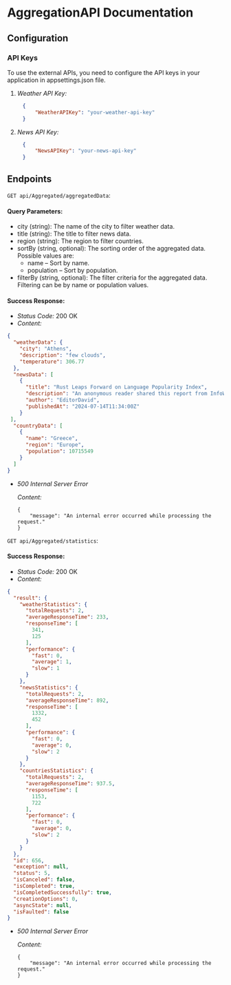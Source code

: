 # AggregationAPI Documentation

## Configuration

### API Keys

To use the external APIs, you need to configure the API keys in your application in appsettings.json file.

1. *Weather API Key:*
   
```json
     {
         "WeatherAPIKey": "your-weather-api-key"
     }
```
2. *News API Key:*

```json
     {
         "NewsAPIKey": "your-news-api-key"
     }
```

## Endpoints

`GET api/Aggregated/aggregatedData`: 

#### Query Parameters:

- city (string): The name of the city to filter weather data.
- title (string): The title to filter news data.
- region (string): The region to filter countries.
- sortBy (string, optional): The sorting order of the aggregated data. Possible values are:
  - name – Sort by name.
  - population – Sort by population.
- filterBy (string, optional): The filter criteria for the aggregated data. Filtering can be by name or population values.
  
#### Success Response:

- *Status Code:* 200 OK
- *Content:*
```json
{
  "weatherData": {
    "city": "Athens",
    "description": "few clouds",
    "temperature": 306.77
  },
  "newsData": [
    {
      "title": "Rust Leaps Forward on Language Popularity Index",
      "description": "An anonymous reader shared this report from InfoWorld:\n\nRust has leaped to its highest position ever in the monthly Tiobe index of language popularity, scaling to the 13th spot this month, with placement in the top 10 anticipated in an upcoming edition. Previ…",
      "author": "EditorDavid",
      "publishedAt": "2024-07-14T11:34:00Z"
    }
 ],
  "countryData": [
    {
      "name": "Greece",
      "region": "Europe",
      "population": 10715549
    }
  ]
}
```
- *500 Internal Server Error*

    *Content:*
    ```
    {
        "message": "An internal error occurred while processing the request."
    }
    ```

`GET api/Aggregated/statistics`: 

#### Success Response:

- *Status Code:* 200 OK
- *Content:*
```json
{
  "result": {
    "weatherStatistics": {
      "totalRequests": 2,
      "averageResponseTime": 233,
      "responseTime": [
        341,
        125
      ],
      "performance": {
        "fast": 0,
        "average": 1,
        "slow": 1
      }
    },
    "newsStatistics": {
      "totalRequests": 2,
      "averageResponseTime": 892,
      "responseTime": [
        1332,
        452
      ],
      "performance": {
        "fast": 0,
        "average": 0,
        "slow": 2
      }
    },
    "countriesStatistics": {
      "totalRequests": 2,
      "averageResponseTime": 937.5,
      "responseTime": [
        1153,
        722
      ],
      "performance": {
        "fast": 0,
        "average": 0,
        "slow": 2
      }
    }
  },
  "id": 656,
  "exception": null,
  "status": 5,
  "isCanceled": false,
  "isCompleted": true,
  "isCompletedSuccessfully": true,
  "creationOptions": 0,
  "asyncState": null,
  "isFaulted": false
}
```
- *500 Internal Server Error*

    *Content:*
    ```
    {
        "message": "An internal error occurred while processing the request."
    }
    ```

